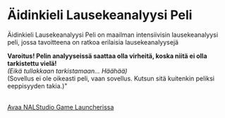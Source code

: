 # Äidinkieli Lausekeanalyysi Peli

Äidinkieli Lausekeanalyysi Peli on maailman intensiivisin lausekeanalyysi peli, jossa tavoitteena on ratkoa erilaisia lausekeanalyysejä <br/>

**Varoitus! Pelin analyyseissä saattaa olla virheitä, koska niitä ei olla tarkistettu vielä!** <br/>
_(Eikä tullakkaan tarkistamaan... Häähää)_ <br/>
(Sovellus ei ole oikeasti peli, vaan sovellus. Kutsun sitä kuitenkin peliksi eeppisyyden takia.)" <br /><br />

[Avaa NALStudio Game Launcherissa](<nalstudiogamelauncher://storepage/>)
